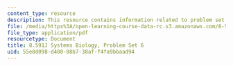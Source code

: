 ```yaml
---
content_type: resource
description: This resource contains information related to problem set 6.
file: /media/https%3A/open-learning-course-data-rc.s3.amazonaws.com/8-591j-systems-biology-fall-2014/55e8d098d48008b738aff4fa9bbaad94_MIT8_591JF14_ProblemSet6.pdf
file_type: application/pdf
resourcetype: Document
title: 8.591J Systems Biology, Problem Set 6
uid: 55e8d098-d480-08b7-38af-f4fa9bbaad94
---
```

